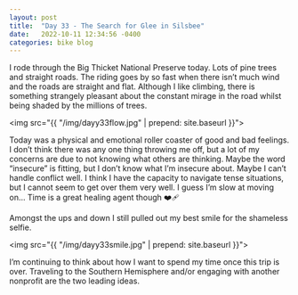 ```yaml
---
layout: post
title:  "Day 33 - The Search for Glee in Silsbee"
date:   2022-10-11 12:34:56 -0400
categories: bike blog
---
```

I rode through the Big Thicket National Preserve today. Lots of pine trees and straight roads. The riding goes by so fast when there isn’t much wind and the roads are straight and flat. Although I like climbing, there is something strangely pleasant about the constant mirage in the road whilst being shaded by the millions of trees.

<img src="{{ "/img/dayy33flow.jpg" | prepend: site.baseurl }}">

Today was a physical and emotional roller coaster of good and bad feelings. I don’t think there was any one thing throwing me off, but a lot of my concerns are due to not knowing what others are thinking. Maybe the word “insecure” is fitting, but I don’t know what I’m insecure about. Maybe I can’t handle conflict well. I think I have the capacity to navigate tense situations, but I cannot seem to get over them very well. I guess I’m slow at moving on… Time is a great healing agent though ❤️‍🩹

Amongst the ups and down I still pulled out my best smile for the shameless selfie.

<img src="{{ "/img/dayy33smile.jpg" | prepend: site.baseurl }}">

I’m continuing to think about how I want to spend my time once this trip is over. Traveling to the Southern Hemisphere and/or engaging with another nonprofit are the two leading ideas.
